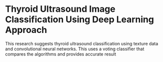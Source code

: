 # **Thyroid Ultrasound Image Classification Using Deep Learning Approach**
This research suggests thyroid ultrasound classification using texture
data and convolutional neural networks. This uses a voting classifier
that compares the algorithms and provides accurate result
